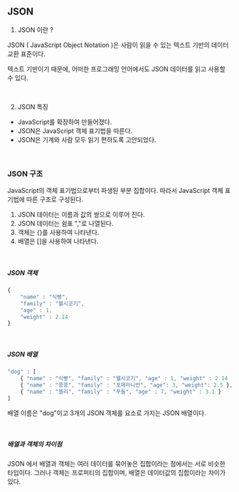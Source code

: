## JSON 

1. JSON 이란 ?

JSON ( JavaScript Object Notation )은 사람이 읽을 수 있는 텍스트 기반의 데이터 교환 표준이다.

텍스트 기반이기 때문에, 어떠한 프로그래밍 언어에서도 JSON 데이터를 읽고 사용할 수 있다.

<br>

2. JSON 특징

- JavaScript를 확장하여 만들어졌다.
- JSON은 JavaScript 객체 표기법을 따른다.
- JSON은 기계와 사람 모두 읽기 편하도록 고안되었다.

<br>

### JSON 구조

JavaScript의 객체 표기법으로부터 파생된 부분 집합이다. 따라서 JavaScript 객체 표기법에 따른 구조로 구성된다.

1. JSON 데이터는 이름과 값의 쌍으로 이루어 진다.
2. JSON 데이터는 쉼표 ","로 나열된다.
3. 객체는 {}를 사용하여 나타낸다.
4. 배열은 []을 사용하여 나타낸다.

<br>

##### JSON 객체 

```javascript
{
    "name" : "식빵",
    "family" : "웰시코기",
    "age" : 1,
    "weight" : 2.14
}
```

<br>

##### JSON 배열

```javascript
"dog" : [
    { "name" : "식빵", "family" : "웰시코기", "age" : 1, "weight" : 2.14 },
    { "name" : "콩콩", "family" : "포메라니안", "age": 3, "weight": 2.5 },
    { "name" : "젤리", "family" : "푸들", "age" : 7, "weight" : 3.1 }
]
```

배열 이름은 "dog"이고 3개의 JSON 객체를 요소로 가지는 JSON 배열이다.

<br>

##### 배열과 객체의 차이점

JSON 에서 배열과 객체는 여러 데이터를 묶어놓은 집합이라는 점에서는 서로 비슷한 타입이다. 그러나 객체는 프로퍼티의 집합이며, 배열은 데이터값의 집합이라는 차이가 있다.





